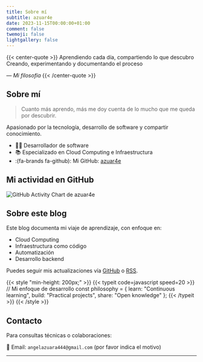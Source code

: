 ```yaml
---
title: Sobre mí
subtitle: azuar4e
date: 2023-11-15T00:00:00+01:00
comment: false
twemoji: false
lightgallery: false
---
```


{{< center-quote >}}
Aprendiendo cada día, compartiendo lo que descubro\
Creando, experimentando y documentando el proceso

_— Mi filosofía_
{{< /center-quote >}}

## Sobre mí

> Cuanto más aprendo, más me doy cuenta de lo mucho que me queda por descubrir.

Apasionado por la tecnología, desarrollo de software y compartir conocimiento.

- 👨‍💻 Desarrollador de software
- 📚 Especializado en Cloud Computing e Infraestructura
- :(fa-brands fa-github): Mi GitHub: [azuar4e](https://github.com/azuar4e)

## Mi actividad en GitHub

![GitHub Activity Chart de azuar4e](https://ghchart.rshah.org/azuar4e)

## Sobre este blog

Este blog documenta mi viaje de aprendizaje, con enfoque en:
- Cloud Computing
- Infraestructura como código
- Automatización
- Desarrollo backend

Puedes seguir mis actualizaciones vía [GitHub](https://github.com/azuar4e) o [RSS](/index.xml).

{{< style "min-height: 200px;" >}}
{{< typeit code=javascript speed=20 >}}
// Mi enfoque de desarrollo
const philosophy = {
  learn: "Continuous learning",
  build: "Practical projects",
  share: "Open knowledge"
};
{{< /typeit >}}
{{< /style >}}

## Contacto

Para consultas técnicas o colaboraciones:

📮 Email: `angelazuara444@gmail.com` (por favor indica el motivo)

---

<!-- markdownlint-disable-file -->